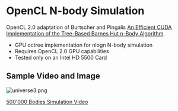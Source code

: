 # OpenCL N-body Simulation #

OpenCL 2.0 adaptation of Burtscher and Pingalis [An Efficient CUDA Implementation of the Tree-Based Barnes Hut n-Body Algorithm](http://runge.math.smu.edu/Math6370/_downloads/burtscher_pingali-2011.pdf). 

* GPU octree implementation for nlogn N-body simulation
* Requires OpenCL 2.0 GPU capabilities 
* Tested only on an Intel HD 5500 Card

## Sample Video and Image ##

![universe3.png](https://bitbucket.org/repo/jynrXz/images/3500153634-universe3.png)

[500'000 Bodies Simulation Video](https://www.youtube.com/watch?v=vJ8ld5WgUz4)

